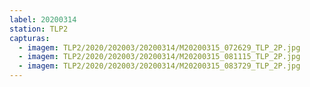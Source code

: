 ```yaml
---
label: 20200314
station: TLP2
capturas:
  - imagem: TLP2/2020/202003/20200314/M20200315_072629_TLP_2P.jpg
  - imagem: TLP2/2020/202003/20200314/M20200315_081115_TLP_2P.jpg
  - imagem: TLP2/2020/202003/20200314/M20200315_083729_TLP_2P.jpg
---
```

